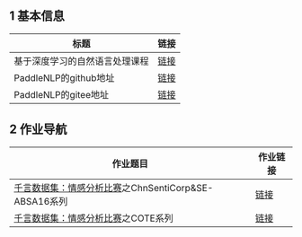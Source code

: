 ## 1 基本信息
|标题|链接|
|-|-|
|基于深度学习的自然语言处理课程|[链接](https://aistudio.baidu.com/aistudio/education/group/info/24177)|
|PaddleNLP的github地址|[链接](https://github.com/PaddlePaddle/PaddleNLP)|
|PaddleNLP的gitee地址|[链接](https://gitee.com/paddlepaddle/PaddleNLP)|


## 2 作业导航

|作业题目|作业链接|
|-|-|
|[千言数据集：情感分析比赛](https://aistudio.baidu.com/aistudio/competition/detail/50)之ChnSentiCorp&SE-ABSA16系列|[链接](https://aistudio.baidu.com/aistudio/projectdetail/2082460)|
|[千言数据集：情感分析比赛](https://aistudio.baidu.com/aistudio/competition/detail/50)之COTE系列|[链接](https://aistudio.baidu.com/aistudio/projectdetail/2087383)|
